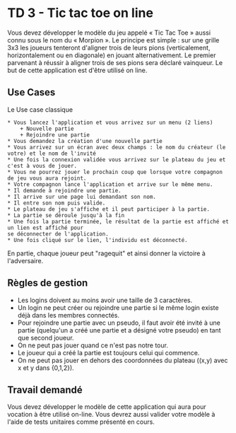 
# TD 3 - Tic tac toe on line


Vous devez développer le modèle du jeu appelé « Tic Tac Toe » aussi connu sous
le nom du « Morpion ». Le principe est simple : sur une grille 3x3 les joueurs tenteront d'aligner
trois de leurs pions (verticalement, horizontalement ou en diagonale) en jouant alternativement.
Le premier parvenant à réussir à aligner trois de ses pions sera déclaré vainqueur. Le but de cette application est d'être utilisé on line.


## Use Cases

Le Use case classique
 
    * Vous lancez l'application et vous arrivez sur un menu (2 liens)
        + Nouvelle partie
        + Rejoindre une partie
    * Vous demandez la création d'une nouvelle partie
    * Vous arrivez sur un écran avec deux champs : le nom du créateur (le votre) et le nom de l'invité
    * Une fois la connexion validée vous arrivez sur le plateau du jeu et c'est à vous de jouer. 
    * Vous ne pourrez jouer le prochain coup que lorsque votre compagnon de jeu vous aura rejoint.
    * Votre compagnon lance l'application et arrive sur le même menu.
    * Il demande à rejoindre une partie.
    * Il arrive sur une page lui demandant son nom.
    * Il entre son nom puis valide. 
    * Le plateau de jeu s'affiche et il peut participer à la partie.
    * La partie se déroule jusqu'à la fin
    * Une fois la partie terminée, le résultat de la partie est affiché et un lien est affiché pour 
    se déconnecter de l'application.
    * Une fois cliqué sur le lien, l'individu est déconnecté.
    
En partie, chaque joueur peut "ragequit" et ainsi donner la victoire à l'adversaire.




## Règles de gestion

* Les logins doivent au moins avoir une taille de 3 caractères.
* Un login ne peut créer ou rejoindre une partie si le même login existe déjà dans les membres connectés.
* Pour rejoindre une partie avec un pseudo, il faut avoir été invité à une partie (quelqu'un a créé une partie et a désigné 
votre pseudo) en tant que second joueur.
* On ne peut pas jouer quand ce n'est pas notre tour. 
* Le joueur qui a créé la partie est toujours celui qui commence.
* On ne peut pas jouer en dehors des coordonnées du plateau ((x,y) avec x et y dans {0,1,2}). 


## Travail demandé
Vous devez développer le modèle de cette application qui aura pour vocation à être utilisé on-line. 
Vous devrez aussi valider votre modèle à l'aide de tests unitaires comme présenté en cours. 